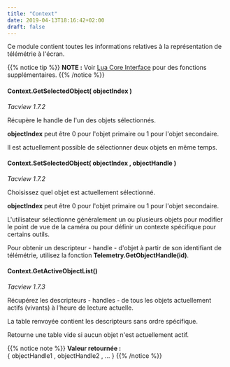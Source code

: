 ```yaml
---
title: "Context"
date: 2019-04-13T18:16:42+02:00
draft: false
---
```


Ce module contient toutes les informations relatives à la représentation de télémétrie à l'écran.

{{% notice tip %}}
**NOTE :** Voir [Lua Core Interface](/lua-core-interface/) pour des fonctions supplémentaires.
{{% /notice %}}


#### Context.GetSelectedObject( objectIndex )
*Tacview 1.7.2*

Récupère le handle de l'un des objets sélectionnés.

**objectIndex** peut être 0 pour l'objet primaire ou 1 pour l'objet secondaire.

Il est actuellement possible de sélectionner deux objets en même temps.


#### Context.SetSelectedObject( objectIndex , objectHandle )
*Tacview 1.7.2*

Choisissez quel objet est actuellement sélectionné.

**objectIndex** peut être 0 pour l'objet primaire ou 1 pour l'objet secondaire.

L'utilisateur sélectionne généralement un ou plusieurs objets pour modifier le point de vue de la caméra ou pour définir un contexte spécifique pour certains outils.

Pour obtenir un descripteur - handle - d'objet à partir de son identifiant de télémétrie, utilisez la fonction **Telemetry.GetObjectHandle(id)**.


#### Context.GetActiveObjectList()
*Tacview 1.7.3*

Récupérez les descripteurs - handles - de tous les objets actuellement actifs (vivants) à l'heure de lecture actuelle.

La table renvoyée contient les descripteurs sans ordre spécifique.

Retourne une table vide si aucun objet n'est actuellement actif.

{{% notice note %}}
**Valeur retournée :**<br>
	{ objectHandle1 , objectHandle2 , ... }
{{% /notice %}}
